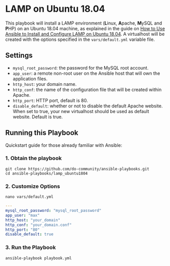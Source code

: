 # LAMP on Ubuntu 18.04

This playbook will install a LAMP environment (**L**inux, **A**pache, **M**ySQL and **P**HP) on an Ubuntu 18.04 machine, as explained in the guide on [How to Use Ansible to Install and Configure LAMP on Ubuntu 18.04](#). A virtualhost will be created with the options specified in the `vars/default.yml` variable file.

## Settings

- `mysql_root_password`: the password for the MySQL root account.
- `app_user`: a remote non-root user on the Ansible host that will own the application files.
- `http_host`: your domain name.
- `http_conf`: the name of the configuration file that will be created within Apache.
- `http_port`: HTTP port, default is 80.
- `disable_default`: whether or not to disable the default Apache website. When set to true, your new virtualhost should be used as default website. Default is true.


## Running this Playbook

Quickstart guide for those already familiar with Ansible:

### 1. Obtain the playbook
```shell
git clone https://github.com/do-community/ansible-playbooks.git
cd ansible-playbooks/lamp_ubuntu1804
```

### 2. Customize Options

```shell
nano vars/default.yml
```

```yml
---
mysql_root_password: "mysql_root_password"
app_user: "max"
http_host: "your_domain"
http_conf: "your_domain.conf"
http_port: "80"
disable_default: true
```

### 3. Run the Playbook

```command
ansible-playbook playbook.yml
```
